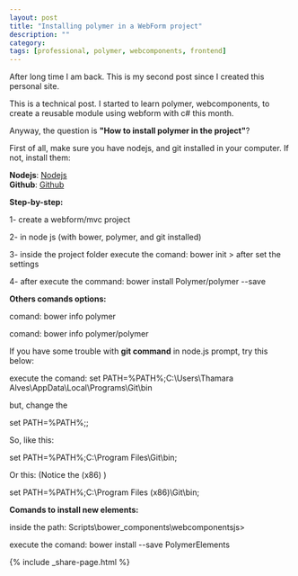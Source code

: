 ```yaml
---
layout: post
title: "Installing polymer in a WebForm project"
description: ""
category: 
tags: [professional, polymer, webcomponents, frontend]
---
```


After long time I am back. This is my second post since I created this personal site.

This is a technical post. I started to learn polymer, webcomponents, to create a reusable module using webform with c# this month.

Anyway, the question is **"How to install polymer in the project"**?


First of all, make sure you have nodejs, and git installed in your computer. If not, install them:


**Nodejs**: [Nodejs]( https://nodejs.org/en/)  
**Github**: [Github]( https://desktop.github.com/)  


**Step-by-step:**

1- create a webform/mvc project

2- in node js (with bower, polymer, and git installed)

3- inside the project folder execute the comand: bower init > after set the settings

4- after execute the command: bower install Polymer/polymer --save


**Others comands options:**

comand: bower info polymer

comand: bower info polymer/polymer



If you have some trouble with **git command** in node.js prompt, try this below:

execute the comand: set PATH=%PATH%;C:\Users\Thamara Alves\AppData\Local\Programs\Git\bin

but, change the <Name of the computer>

set PATH=%PATH%;<git path>;

So, like this:

set PATH=%PATH%;C:\Program Files\Git\bin;

Or this: (Notice the (x86) )

set PATH=%PATH%;C:\Program Files (x86)\Git\bin;



**Comands to install new elements:**

inside the path: Scripts\bower_components\webcomponentsjs> 

execute the comand: bower install --save PolymerElements


{% include _share-page.html %}